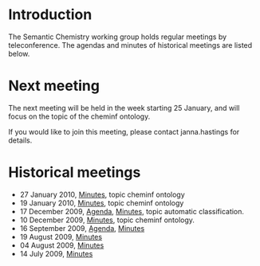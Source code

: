 # Introduction #

The Semantic Chemistry working group holds regular meetings by teleconference. The agendas and minutes of historical meetings are listed below.

# Next meeting #

The next meeting will be held in the week starting 25 January, and will focus on the topic of the cheminf ontology.


If you would like to join this meeting, please contact janna.hastings for details.

# Historical meetings #

  * 27 January 2010, [Minutes](Minutes270110.md), topic cheminf ontology
  * 19 January 2010, [Minutes](Minutes190110.md), topic cheminf ontology
  * 17 December 2009,  [Agenda](Agenda17122009.md), [Minutes](Minutes17122009.md), topic automatic classification.
  * 10 December 2009, [Minutes](Teleconference10122009.md), topic cheminf ontology.
  * 16 September 2009, [Agenda](Agenda16092009.md), [Minutes](Teleconference19082009.md)
  * 19 August 2009, [Minutes](Teleconference19082009.md)
  * 04 August 2009, [Minutes](Teleconference04082009.md)
  * 14 July 2009, [Minutes](Teleconference14072009.md)